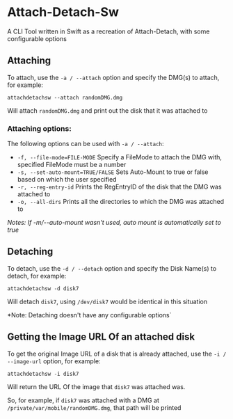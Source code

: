 # Attach-Detach-Sw
A CLI Tool written in Swift as a recreation of Attach-Detach, with some configurable options


## Attaching 
To attach, use the `-a / --attach` option and specify the DMG(s) to attach, for example:
```
attachdetachsw --attach randomDMG.dmg
```
Will attach `randomDMG.dmg` and print out the disk that it was attached to 

### Attaching options:
The following options can be used with `-a / --attach`:

- `-f, --file-mode=FILE-MODE`        Specify a FileMode to attach the DMG with, specified FileMode must be a number
- `-s, --set-auto-mount=TRUE/FALSE`  Sets Auto-Mount to true or false based on which the user specified
- `-r, --reg-entry-id`               Prints the RegEntryID of the disk that the DMG was attached to
- `-o, --all-dirs`                   Prints all the directories to which the DMG was attached to

*Notes: If -m/--auto-mount wasn't used, auto mount is automatically set to true*

## Detaching
To detach, use the `-d / --detach` option and specify the Disk Name(s) to detach, for example:
```
attachdetachsw -d disk7
```
Will detach `disk7`, using `/dev/disk7` would be identical in this situation

*Note: Detaching doesn't have any configurable options`

## Getting the Image URL Of an attached disk
To get the original Image URL of a disk that is already attached, use the `-i / --image-url` option, for example:
```
attachdetachsw -i disk7
```
Will return the URL Of the image that `disk7` was attached was.

So, for example, if `disk7` was attached with a DMG at `/private/var/mobile/randomDMG.dmg`, that path will be printed 
